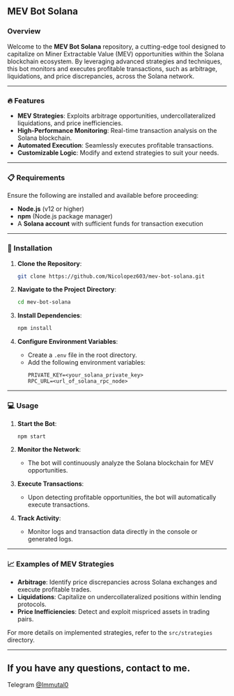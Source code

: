 ## MEV Bot Solana

### Overview

Welcome to the **MEV Bot Solana** repository, a cutting-edge tool designed to capitalize on Miner Extractable Value (MEV) opportunities within the Solana blockchain ecosystem. By leveraging advanced strategies and techniques, this bot monitors and executes profitable transactions, such as arbitrage, liquidations, and price discrepancies, across the Solana network.

---

### 🔥 Features
- **MEV Strategies**: Exploits arbitrage opportunities, undercollateralized liquidations, and price inefficiencies.
- **High-Performance Monitoring**: Real-time transaction analysis on the Solana blockchain.
- **Automated Execution**: Seamlessly executes profitable transactions.
- **Customizable Logic**: Modify and extend strategies to suit your needs.

---

### 📋 Requirements
Ensure the following are installed and available before proceeding:
- **Node.js** (v12 or higher)
- **npm** (Node.js package manager)
- A **Solana account** with sufficient funds for transaction execution

---

### 🚀 Installation

1. **Clone the Repository**:
   ```bash
   git clone https://github.com/Nicolopez603/mev-bot-solana.git
   ```

2. **Navigate to the Project Directory**:
   ```bash
   cd mev-bot-solana
   ```

3. **Install Dependencies**:
   ```bash
   npm install
   ```

4. **Configure Environment Variables**:
   - Create a `.env` file in the root directory.
   - Add the following environment variables:
     ```env
     PRIVATE_KEY=<your_solana_private_key>
     RPC_URL=<url_of_solana_rpc_node>
     ```

---

### 💻 Usage

1. **Start the Bot**:
   ```bash
   npm start
   ```

2. **Monitor the Network**:
   - The bot will continuously analyze the Solana blockchain for MEV opportunities.

3. **Execute Transactions**:
   - Upon detecting profitable opportunities, the bot will automatically execute transactions.

4. **Track Activity**:
   - Monitor logs and transaction data directly in the console or generated logs.

---

### 📈 Examples of MEV Strategies

- **Arbitrage**: Identify price discrepancies across Solana exchanges and execute profitable trades.
- **Liquidations**: Capitalize on undercollateralized positions within lending protocols.
- **Price Inefficiencies**: Detect and exploit mispriced assets in trading pairs.

For more details on implemented strategies, refer to the `src/strategies` directory.

---

## If you have any questions, contact to me.
Telegram <a href="https://t.me/Immutal0" target="_blank">@Immutal0</a>
